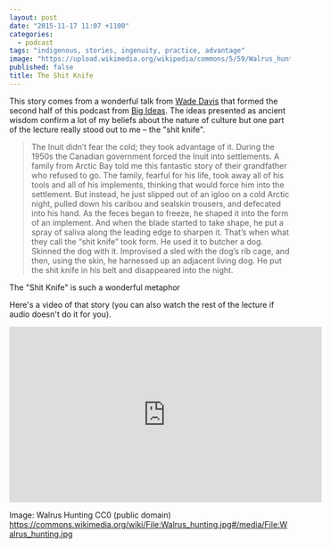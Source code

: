 ```yaml
---
layout: post
date: "2015-11-17 11:07 +1100"
categories: 
  - podcast
tags: "indigenous, stories, ingenuity, practice, advantage"
image: "https://upload.wikimedia.org/wikipedia/commons/5/59/Walrus_hunting.jpg"
published: false
title: The Shit Knife
---
```


This story comes from a wonderful talk from [Wade Davis](http://www.daviswade.com) that formed the second half of this podcast from [Big Ideas](http://www.abc.net.au/radionational/programs/bigideas/when-factories-close_-ancient-wisdom/6810052). The ideas presented as ancient wisdom confirm a lot of my beliefs about the nature of culture but one part of the lecture really stood out to me – the "shit knife". 

>The Inuit didn’t fear the cold; they took advantage of it. During the 1950s the Canadian government forced the Inuit into settlements. A family from Arctic Bay told me this fantastic story of their grandfather who refused to go. The family, fearful for his life, took away all of his tools and all of his implements, thinking that would force him into the settlement. But instead, he just slipped out of an igloo on a cold Arctic night, pulled down his caribou and sealskin trousers, and defecated into his hand. As the feces began to freeze, he shaped it into the form of an implement. And when the blade started to take shape, he put a spray of saliva along the leading edge to sharpen it. That’s when what they call the “shit knife” took form. He used it to butcher a dog. Skinned the dog with it. Improvised a sled with the dog’s rib cage, and then, using the skin, he harnessed up an adjacent living dog. He put the shit knife in his belt and disappeared into the night.

The "Shit Knife" is such a wonderful metaphor 

Here's a video of that story (you can also watch the rest of the lecture if audio doesn't do it for you). 

<iframe width="560" height="315" src="https://www.youtube.com/embed/XuJsbjKKh3E?t=35m58s" frameborder="0" allowfullscreen></iframe>

Image: Walrus Hunting CC0 (public domain)  https://commons.wikimedia.org/wiki/File:Walrus_hunting.jpg#/media/File:Walrus_hunting.jpg